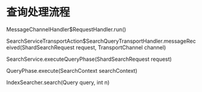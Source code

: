 # 查询处理流程

MessageChannelHandler$RequestHandler.run()

SearchServiceTransportAction$SearchQueryTransportHandler.messageReceived(ShardSearchRequest request, TransportChannel channel)

SearchService.executeQueryPhase(ShardSearchRequest request)

QueryPhase.execute(SearchContext searchContext)

IndexSearcher.search(Query query, int n)